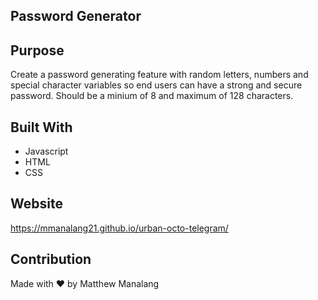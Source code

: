 ## Password Generator

## Purpose
Create a password generating feature with random letters, numbers and special character variables so end users can have a strong and secure password. Should be a minium of 8 and maximum of 128 characters.  

## Built With
* Javascript
* HTML
* CSS

## Website
https://mmanalang21.github.io/urban-octo-telegram/

## Contribution
Made with ❤️ by Matthew Manalang
